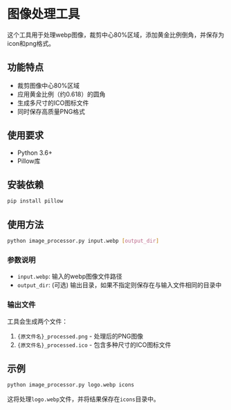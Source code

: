 # 图像处理工具

这个工具用于处理webp图像，裁剪中心80%区域，添加黄金比例倒角，并保存为icon和png格式。

## 功能特点

- 裁剪图像中心80%区域
- 应用黄金比例（约0.618）的圆角
- 生成多尺寸的ICO图标文件
- 同时保存高质量PNG格式

## 使用要求

- Python 3.6+
- Pillow库

## 安装依赖

```bash
pip install pillow
```

## 使用方法

```bash
python image_processor.py input.webp [output_dir]
```

### 参数说明

- `input.webp`: 输入的webp图像文件路径
- `output_dir`: (可选) 输出目录，如果不指定则保存在与输入文件相同的目录中

### 输出文件

工具会生成两个文件：
1. `{原文件名}_processed.png` - 处理后的PNG图像
2. `{原文件名}_processed.ico` - 包含多种尺寸的ICO图标文件

## 示例

```bash
python image_processor.py logo.webp icons
```

这将处理`logo.webp`文件，并将结果保存在`icons`目录中。
